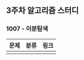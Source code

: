 ## 3주차 알고리즘 스터디  


### 1007 - 이분탐색

| 문제          | 분류 | 링크                                    |
|-------------|----|---------------------------------------|
||||